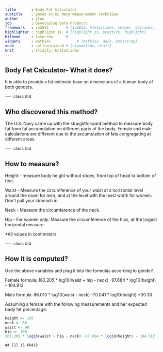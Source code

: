```yaml
---
title       : Body Fat Calculator
subtitle    : Based on US Navy Measurement Technique 
author      : jlow
job         : Developing Data Products
framework   : io2012        # {io2012, html5slides, shower, dzslides, ...}
highlighter : highlight.js  # {highlight.js, prettify, highlight}
hitheme     : tomorrow      # 
widgets     : mathjax            # {mathjax, quiz, bootstrap}
mode        : selfcontained # {standalone, draft}
knit        : slidify::knit2slides
---
```


## Body Fat Calculator- What it does?


It is able to provide a fat estimate base on dimensions of a human body of both genders.


--- .class #id 

## Who discovered this method?


The U.S. Navy came up with the straightforward method to measure body fat from fat accumulation on different parts of the body. Female and male calculations are different due to the accumulation of fats congregating at different areas.

--- .class #id 

## How to measure?

Height - measure body height without shoes, from top of head to bottom of feet.

Waist - Measure the circumference of your waist at a horizontal level around the navel for men, and at the level with the least width for women. Don't pull your stomach in.

Neck - Measure the circumference of the neck.

Hip - For women only: Measure the circumference of the hips, at the largest horizontal measure

*All values in centimeters


--- .class #id 

## How it is computed?

Use the above variables and plug it into the formulas according to gender!

Female formula:
163.205 * log10(waist + hip - neck) -97.684 * log10(height) - 104.912

Male formula:
86.010 * log10(waist - neck) -70.041 * log10(height) +30.30

Assuming a female with the following measurements and her expected bady fat percentage:

```r
height <- 150
neck <- 80
waist <- 90
hip <- 100
163.205 * log10(waist + hip - neck) -97.684 * log10(height) - 104.912
```

```
## [1] 15.68419
```

